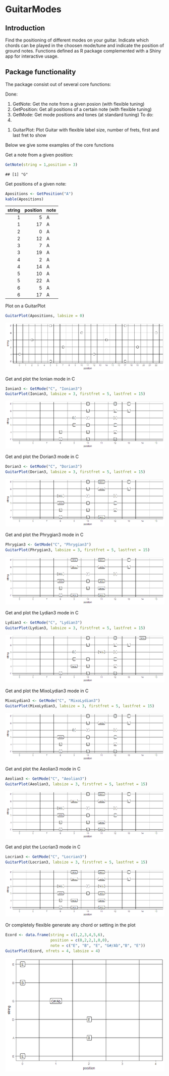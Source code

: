 GuitarModes
================

Introduction
------------

Find the positioning of different modes on your guitar. Indicate which chords can be played in the choosen mode/tune and indicate the position of ground notes. Functions defined as R package complemented with a Shiny app for interactive usage.

Package functionality
---------------------

The package consist out of several core functions:

Done:

1.  GetNote: Get the note from a given posion (with flexible tuning)
2.  GetPosition: Get all positions of a certain note (with flexible tuning)
3.  GetMode: Get mode positions and tones (at standard tuning) To do:
4.  

<!-- -->

1.  GuitarPlot: Plot Guitar with flexible label size, number of frets, first and last fret to show

Below we give some examples of the core functions

Get a note from a given position:

``` r
GetNote(string = 1,position = 3)
```

    ## [1] "G"

Get positions of a given note:

``` r
Apositions <- GetPosition("A")
kable(Apositions)
```

|  string|  position| note |
|-------:|---------:|:-----|
|       1|         5| A    |
|       1|        17| A    |
|       2|         0| A    |
|       2|        12| A    |
|       3|         7| A    |
|       3|        19| A    |
|       4|         2| A    |
|       4|        14| A    |
|       5|        10| A    |
|       5|        22| A    |
|       6|         5| A    |
|       6|        17| A    |

Plot on a GuitarPlot

``` r
GuitarPlot(Apositions, labsize = 0)
```

![](README_files/figure-markdown_github/unnamed-chunk-3-1.png)

Get and plot the Ionian mode in C

``` r
Ionian3 <- GetMode("C", "Ionian3")
GuitarPlot(Ionian3, labsize = 3, firstfret = 5, lastfret = 15)
```

![](README_files/figure-markdown_github/unnamed-chunk-4-1.png)

Get and plot the Dorian3 mode in C

``` r
Dorian3 <- GetMode("C", "Dorian3")
GuitarPlot(Dorian3, labsize = 3, firstfret = 5, lastfret = 15)
```

![](README_files/figure-markdown_github/unnamed-chunk-5-1.png)

Get and plot the Phrygian3 mode in C

``` r
Phrygian3 <- GetMode("C", "Phrygian3")
GuitarPlot(Phrygian3, labsize = 3, firstfret = 5, lastfret = 15)
```

![](README_files/figure-markdown_github/unnamed-chunk-6-1.png)

Get and plot the Lydian3 mode in C

``` r
Lydian3 <- GetMode("C", "Lydian3")
GuitarPlot(Lydian3, labsize = 3, firstfret = 5, lastfret = 15)
```

![](README_files/figure-markdown_github/unnamed-chunk-7-1.png)

Get and plot the MixoLydian3 mode in C

``` r
MixoLydian3 <- GetMode("C", "MixoLydian3")
GuitarPlot(MixoLydian3, labsize = 3, firstfret = 5, lastfret = 15)
```

![](README_files/figure-markdown_github/unnamed-chunk-8-1.png)

Get and plot the Aeolian3 mode in C

``` r
Aeolian3 <- GetMode("C", "Aeolian3")
GuitarPlot(Aeolian3, labsize = 3, firstfret = 5, lastfret = 15)
```

![](README_files/figure-markdown_github/unnamed-chunk-9-1.png)

Get and plot the Locrian3 mode in C

``` r
Locrian3 <- GetMode("C", "Locrian3")
GuitarPlot(Locrian3, labsize = 3, firstfret = 5, lastfret = 15)
```

![](README_files/figure-markdown_github/unnamed-chunk-10-1.png)

Or completely flexible generate any chord or setting in the plot

``` r
Ecord <- data.frame(string = c(1,2,3,4,5,6), 
                    position = c(0,2,2,1,0,0), 
                    note = c("E", "B", "E", "G#/Ab","B", "E"))
GuitarPlot(Ecord, nfrets = 4, labsize = 4)
```

![](README_files/figure-markdown_github/unnamed-chunk-11-1.png)
